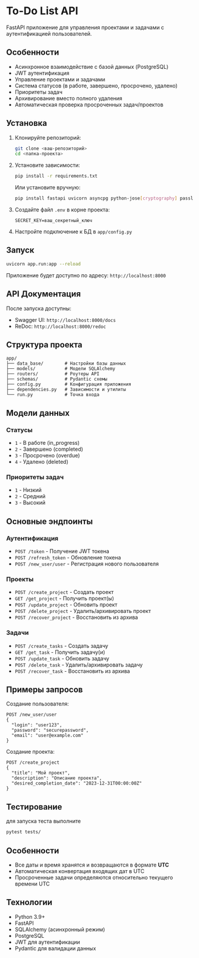 # To-Do List API

FastAPI приложение для управления проектами и задачами с аутентификацией пользователей.

## Особенности

- Асинхронное взаимодействие с базой данных (PostgreSQL)
- JWT аутентификация
- Управление проектами и задачами
- Система статусов (в работе, завершено, просрочено, удалено)
- Приоритеты задач
- Архивирование вместо полного удаления
- Автоматическая проверка просроченных задач/проектов

## Установка

1. Клонируйте репозиторий:
   ```bash
   git clone <ваш-репозиторий>
   cd <папка-проекта>
   ```

2. Установите зависимости:
   ```bash
   pip install -r requirements.txt
   ```
   Или установите вручную:
   ```bash
   pip install fastapi uvicorn asyncpg python-jose[cryptography] passlib bcrypt python-dotenv
   ```

3. Создайте файл `.env` в корне проекта:
   ```
   SECRET_KEY=ваш_секретный_ключ
   ```

4. Настройте подключение к БД в `app/config.py`

## Запуск

```bash
uvicorn app.run:app --reload
```

Приложение будет доступно по адресу: `http://localhost:8000`

## API Документация

После запуска доступны:
- Swagger UI: `http://localhost:8000/docs`
- ReDoc: `http://localhost:8000/redoc`

## Структура проекта

```
app/
├── data_base/        # Настройки базы данных
├── models/           # Модели SQLAlchemy
├── routers/          # Роутеры API
├── schemas/          # Pydantic схемы
├── config.py         # Конфигурация приложения
├── dependencies.py   # Зависимости и утилиты
└── run.py            # Точка входа
```

## Модели данных

### Статусы
- `1` - В работе (in_progress)
- `2` - Завершено (completed)
- `3` - Просрочено (overdue)
- `4` - Удалено (deleted)

### Приоритеты задач
- `1` - Низкий
- `2` - Средний
- `3` - Высокий

## Основные эндпоинты

### Аутентификация
- `POST /token` - Получение JWT токена
- `POST /refresh_token` - Обновление токена
- `POST /new_user/user` - Регистрация нового пользователя

### Проекты
- `POST /create_project` - Создать проект
- `GET /get_project` - Получить проект(ы)
- `POST /update_project` - Обновить проект
- `POST /delete_project` - Удалить/архивировать проект
- `POST /recover_project` - Восстановить из архива

### Задачи
- `POST /create_tasks` - Создать задачу
- `GET /get_task` - Получить задачу(и)
- `POST /update_task` - Обновить задачу
- `POST /delete_task` - Удалить/архивировать задачу
- `POST /recover_task` - Восстановить из архива

## Примеры запросов

Создание пользователя:
```
POST /new_user/user
{
  "login": "user123",
  "password": "securepassword",
  "email": "user@example.com"
}
```

Создание проекта:
```
POST /create_project
{
  "title": "Мой проект",
  "description": "Описание проекта",
  "desired_completion_date": "2023-12-31T00:00:00Z"
}
```
## Тестирование
для запуска теста выполните 
```bash
pytest tests/
```

## Особенности

- Все даты и время хранятся и возвращаются в формате **UTC**
- Автоматическая конвертация входящих дат в UTC
- Просроченные задачи определяются относительно текущего времени UTC

## Технологии

- Python 3.9+
- FastAPI
- SQLAlchemy (асинхронный режим)
- PostgreSQL
- JWT для аутентификации
- Pydantic для валидации данных
